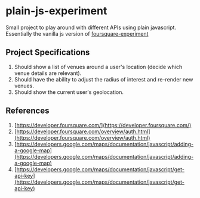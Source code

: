 # plain-js-experiment

Small project to play around with different APIs using plain javascript. Essentially the vanilla js version of [foursquare-experiment](https://github.com/rjbernaldo/foursquare-experiment)

## Project Specifications

  1. Should show a list of venues around a user's location (decide which venue details are relevant).
  2. Should have the ability to adjust the radius of interest and re-render new venues.
  3. Should show the current user's geolocation.

## References

  1. [https://developer.foursquare.com/](https://developer.foursquare.com/)
  2. [https://developer.foursquare.com/overview/auth.html](https://developer.foursquare.com/overview/auth.html)
  3. [https://developers.google.com/maps/documentation/javascript/adding-a-google-map](https://developers.google.com/maps/documentation/javascript/adding-a-google-map)
  4. [https://developers.google.com/maps/documentation/javascript/get-api-key](https://developers.google.com/maps/documentation/javascript/get-api-key)